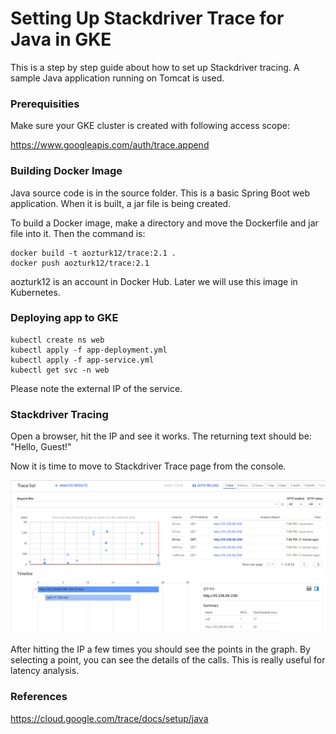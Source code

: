 # Setting Up Stackdriver Trace for Java in GKE 

This is a step by step guide about how to set up Stackdriver tracing. A sample Java application running on Tomcat is used.


### Prerequisities

Make sure your GKE cluster is created with following access scope:

https://www.googleapis.com/auth/trace.append


### Building Docker Image

Java source code is in the source folder. This is a basic Spring Boot web application. When it is built, a jar file is being created.

To build a Docker image, make a directory and move the Dockerfile and jar file into it. Then the command is:

```
docker build -t aozturk12/trace:2.1 .
docker push aozturk12/trace:2.1
```

aozturk12 is an account in Docker Hub. Later we will use this image in Kubernetes. 

### Deploying app to GKE

```
kubectl create ns web
kubectl apply -f app-deployment.yml
kubectl apply -f app-service.yml
kubectl get svc -n web
```

Please note the external IP of the service.

### Stackdriver Tracing

Open a browser, hit the IP and see it works. The returning text should be: "Hello, Guest!"

Now it is time to move to Stackdriver Trace page from the console. 

<img src="images/trace.PNG">

After hitting the IP a few times you should see the points in the graph. By selecting a point, you can see the details of the calls. This is really useful for latency analysis.

### References

https://cloud.google.com/trace/docs/setup/java








